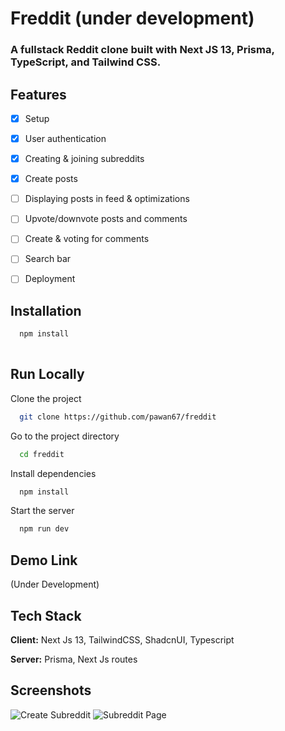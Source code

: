 # Freddit (under development)

### A fullstack Reddit clone built with Next JS 13, Prisma, TypeScript, and Tailwind CSS.

## Features 
-  [x] Setup
-   [x] User authentication
-   [x] Creating & joining subreddits
-   [x] Create posts
-   [ ] Displaying posts in feed & optimizations
-   [ ] Upvote/downvote posts and comments
-   [ ] Create & voting for comments
-   [ ] Search bar
-   [ ] Deployment






## Installation



```bash
  npm install
  
```
    
## Run Locally

Clone the project

```bash
  git clone https://github.com/pawan67/freddit
```

Go to the project directory

```bash
  cd freddit
```

Install dependencies

```bash
  npm install
```

Start the server

```bash
  npm run dev
```


## Demo Link 

(Under Development)


## Tech Stack

**Client:** Next Js 13, TailwindCSS, ShadcnUI, Typescript

**Server:** Prisma, Next Js routes


## Screenshots

![Create Subreddit](https://i.imgur.com/C3sbwNe.png)
![Subreddit Page](https://i.imgur.com/ABRx6Gs.png)

